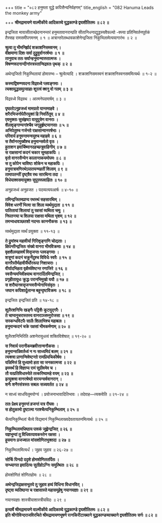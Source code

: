 +++
title = "०८२ हनुमता युद्धे कपिसैन्यनिर्वहणम्"
title_english = "082 Hanuma Leads the monkey army"

+++
**श्रीमद्रामायणे वाल्मीकीये आदिकाव्ये युद्धकाण्डे द्व्यशीतितमः ॥ ८२ ॥**

इन्द्रजिता मायासीताच्छेदनानन्तरं हनुमतावानरान्प्रति सीतानिधनाद्युद्धस्यवैफल्यो -क्त्त्या प्रतिनिवर्तनपूर्वकं तैस्सह रामसमीपगमनम् ॥ १ ॥ अत्रान्तरेलब्धावकाशेनेन्द्रजिता निकुंभिलामेत्ययागारंभः ॥ २ ॥



**श्रुत्वा तु भीमनिर्ह्रादं शक्राशनिसमवनम् ।  
वीक्षमाणा दिशः सर्वा दुद्रुवुर्वानरर्षभाः ॥ १ ॥  
तानुवाच ततः सर्वान्हनुमान्मारुतात्मजः ।  
विषण्णवदनान्दीनांस्त्रस्तान्विद्रवतः पृथक् ॥ २ ॥**

अथेन्द्रजितो निकुम्भिलायां होमारम्भः – श्रुत्वेत्यादि । शक्राशनिसमस्वनं शक्राशनिस्वनसममित्यर्थः ॥ १-२ ॥



**कस्माद्विषण्णवदना विद्रवध्वे प्लवङ्गमाः ।  
त्यक्तयुद्धसमुत्साहाः शूरत्वं क्वनु वो गतम् ॥ ३ ॥**

विद्रवध्वे विद्रवथ । आत्मनेपदमार्षम् ॥ ३ ॥



**पृष्ठतोऽनुव्रजध्वं मामग्रतो यान्तमाहवे ।  
शरैरभिजनोपेतैरयुक्तं हि निवर्तितुम् ॥ ४ ॥  
एवमुक्ताः सुसंहृष्टा वायुपुत्रेण वानराः ।  
शैलशृङ्गाण्यगांश्चैव जगृहुर्हृष्टमानसाः ॥ ५ ॥  
अभिपेतुश्च गर्जन्तो राक्षसान्वानरर्षभाः ।  
परिवार्य हनूमन्तमन्वयुश्च महाहवे ॥ ६ ॥  
स तैर्वानरमुख्यैश्च हनुमान्सर्वतो वृतः ।  
हुताशन इवार्चिष्मानदहच्छत्रुवाहिनीम् ॥ ७ ॥  
स राक्षसानां कदनं चकार सुमहाकपिः ।  
वृतो वानरसैन्येन कालान्तकयमोपमः ॥ ८ ॥  
स तु कोपेन चाविष्टः शोकेन च महाकपिः ।  
हनुमात्रावणिरथेऽपातयन्महतीं शिलाम् ॥ ९ ॥  
तामापतन्तीं दृष्ट्वैव रथः सारथिना तदा ।  
विधेयाश्वसमायुक्तः सुपूरमपवाहितः ॥ १० ॥**

अनुव्रजध्वं अनुव्रजत । पदव्यत्ययआर्षः ॥ ४-१० ॥



**तमिन्द्रजितमप्राप्य रथस्थं सहसारथिम् ।  
विवेश धरणीं भित्वा सा शिला व्यर्थमुद्यता ॥ ११ ॥  
पातितायां शिलायां तु रक्षसां व्यथिता चमूः ।  
निपतन्त्या च शिलया राक्षसा मथिता भृशम् ॥ १२ ॥  
तमभ्यधावञ्छतशो नदन्तः काननौकसः ॥ १३ ॥**

व्यर्थमुद्यता व्यर्थं प्रयुक्ता ॥ ११-१३ ॥



**ते द्रुमांश्च महावीर्या गिरिशृङ्गाणि चोद्यताः ।  
क्षिपन्तीन्द्रजितः संख्ये वानरा भीमविक्रमाः ॥ १४ ॥  
वृक्षशैलमहावर्षं विसृजन्तः प्लवङ्गमाः ।  
शत्रूणां कदनं चक्रुर्नेदुश्च विविधैः स्वरैः ॥ १५ ॥  
वानरैस्तैर्महावीर्यैर्घोररूपा निशाचराः ।  
वीर्यादभिहता वृक्षैर्व्यवेष्टन्त रणाजिरे ॥ १६ ॥  
स्वसैन्यमभिवीक्ष्याथ वानरार्दितमिन्द्रजित् ।  
प्रगृहीतायुधः क्रुद्धः परानभिमुखो ययौ ॥ १७ ॥  
स शरौघानवसृजन्स्वसैन्येनाभिसंवृतः ।  
जघान कपिशार्दूलान्स बहून्दृष्टविक्रमः ॥ १८ ॥**

इन्द्रजितः इन्द्रजितं प्रति ॥ १४-१८ ॥



**शूलैरशनिभिः खङ्गैः पट्टिशैः कूटमुद्गरैः ।  
ते चाप्यनुचरास्तस्य वानराञ्जघ्नुरोजसा ॥ १९ ॥  
सस्कन्धविटपैः सालैः शिलाभिश्च महाबलः ।  
हनुमान्कदनं चक्रे रक्षसां भीमकर्मणाम् ॥ २० ॥**

शूलैरशनिभिरिति अशनेरायुधत्वं शक्तिविशेषात् ॥ १९-२० ॥



**स निवार्य परानीकमब्रवीत्तान्वनौकसः ।  
हनुमान्सन्निवर्तध्वं न नः साध्यमिदं बलम् ॥ २१ ॥  
त्यक्त्वा प्राणान्विवेष्टन्तो रामप्रियचिकीर्षवः ।  
यन्निमित्तं हि युध्यामो हता सा जनकात्मजा ॥ २२ ॥  
इममर्थं हि विज्ञाप्य रामं सुग्रीवमेव च ।  
तौ यत्प्रतिविधास्येते तत्करिष्यामहे वयम् ॥ २३ ॥  
इत्युक्त्वा वानरश्रेष्ठो वारयन्सर्ववानरान् ।  
शनैः शनैरसंत्रस्तः सबलः सन्न्यवर्तत ॥ २४ ॥**

न साध्यं साधयितुमयोग्यं । प्रयोजनाभावादितिभावः । तदेवाह—त्यक्त्वेति ॥ २१-२४ ॥



**ततः प्रेक्ष्य हनूमन्तं व्रजन्तं यत्र रौघवः ।  
स होतुकामो दुष्टात्मा गतश्चैत्यनिकुम्भिलाम् ॥ २५ ॥**

चैत्यनिकुम्भिलां चैत्ये विद्यमानं निकुम्भिलाख्यदेवतायतनमित्यर्थः ॥ २५ ॥



**निकुम्भिलामधिष्ठाय पावकं जुह्वेन्द्रजित् ॥ २६ ॥  
यज्ञभूम्यां तु विधिवत्पावकस्तेन रक्षसा ।  
हूयमानः प्रजज्वाल मांसशोणितभुक्तदा ॥ २७ ॥**

निकुम्भिलामित्यर्धं । जुहव जुहाव ॥ २६-२७ ॥



**सोर्चिः पिनदो ददृशे होमशोणिततर्पितः ।  
सन्ध्यागत इवादित्यः सुतीव्रोऽग्निः समुत्थितः ॥ २८ ॥**

होमशोणितं शोणितहोमः ॥ २८ ॥



**अथेन्द्रजिद्राक्षसभूतये तु जुहाव हव्यं विधिना विधानवित् ।  
दृष्ट्वा व्यतिष्ठन्त च राक्षसास्ते महासमूहेषु नयानयज्ञाः ॥ २९ ॥**

नयानयज्ञाः शास्त्रीयाशास्त्रीयविदः ॥ २९ ॥



**इत्यार्षे श्रीमद्रामायणे वाल्मीकीये आदिकाव्ये युद्धकाण्डे द्व्यशीतितमः ॥ ८२ ॥  
इति श्रीगोविन्दराजविरचिते श्रीमद्रामायणभूषणे रत्नकिरीटाख्याने युद्धकाण्डव्याख्याने द्व्यशीतितमः सर्गः ॥ ८२ ॥**
